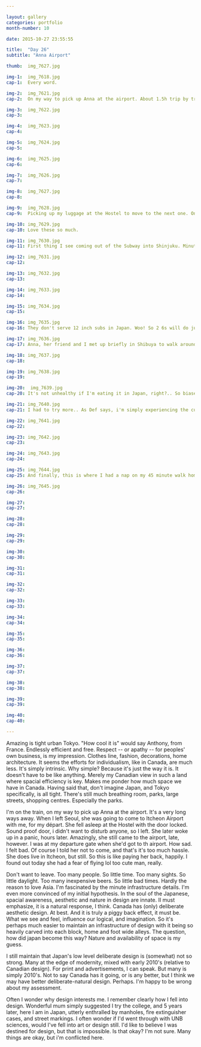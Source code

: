 ```yaml
---

layout: gallery
categories: portfolio
month-number: 10

date: 2015-10-27 23:55:55

title:  "Day 26"
subtitle: "Anna Airport"

thumb:	img_7627.jpg

img-1:	img_7618.jpg
cap-1:	Every word. 

img-2:	img_7621.jpg
cap-2:	On my way to pick up Anna at the airport. About 1.5h trip by train. Such a sight. 

img-3:	img_7622.jpg
cap-3: 	

img-4:	img_7623.jpg
cap-4:	

img-5:	img_7624.jpg
cap-5:	

img-6:	img_7625.jpg
cap-6:	

img-7:	img_7626.jpg
cap-7:	

img-8:	img_7627.jpg
cap-8:	

img-9:	img_7628.jpg
cap-9:	Picking up my luggage at the Hostel to move to the next one. Onto Shinjuku. Little did I know Shinjuku was going to be 1000x better than Koto. 

img-10:	img_7629.jpg
cap-10:	Love these so much. 

img-11:	img_7630.jpg
cap-11:	First thing I see coming out of the Subway into Shinjuku. Minutes walk from Harajuku, fashion district of Tokyo. The famous Harajuku girls, somewhat popularized (for me) by Gwen Steffany. The signer. 

img-12:	img_7631.jpg
cap-12:	

img-13:	img_7632.jpg
cap-13:	

img-14:	img_7633.jpg
cap-14:	

img-15:	img_7634.jpg
cap-15:	

img-16:	img_7635.jpg
cap-16:	They don't serve 12 inch subs in Japan. Woo! So 2 6s will do just fine! It was smoked salmon, Swiss, on Sesame bread with Basil Sauce. Such good. 

img-17:	img_7636.jpg
cap-17:	Anna, her friend and I met up briefly in Shibuya to walk around and have a few. Easy night. Slow, empty, quiet, lovely.

img-18:	img_7637.jpg
cap-18:	

img-19:	img_7638.jpg
cap-19:	

img-20:	 img_7639.jpg 
cap-20:	It's not unhealthy if I'm eating it in Japan, right?.. So biased. Also, I'm alone by this point. Just me and some 100, 150, 200 yen food.

img-21:	img_7640.jpg
cap-21:	I had to try more.. As Def says, i'm simply experiencing the culture. Integration.

img-22:	img_7641.jpg
cap-22:	

img-23:	img_7642.jpg
cap-23:	

img-24:	img_7643.jpg
cap-24:	

img-25:	img_7644.jpg
cap-25:	And finally, this is where I had a nap on my 45 minute walk home. I figure crossing guards sit here. The walk took more like 1.5h. Music in the hood, the night was a kind walk. 

img-26:	img_7645.jpg
cap-26:	

img-27:	
cap-27:	

img-28:	
cap-28:	

img-29:	
cap-29:	

img-30:	
cap-30:	

img-31:	
cap-31:	

img-32:	
cap-32:	

img-33:	
cap-33:	

img-34:	
cap-34:	

img-35:	
cap-35:	

img-36:	
cap-36:	

img-37:	
cap-37:	

img-38:	
cap-38:	

img-39:	
cap-39:	

img-40:	
cap-40:	

---
```


Amazing is tight urban Tokyo. "How cool it is" would say Anthony, from France. Endlessly efficient and free. Respect -- or apathy -- for peoples' own business, is my impression. Clothes line, fashion, decorations, home architecture. It seems the efforts for individualism, like in Canada, are much less. It's simply intrinsic. Why simple? Because it's just the way it is. It doesn't have to be like anything. Merely my Canadian view in such a land where spacial efficiency is key. Makes me ponder how much space we have in Canada. Having said that, don't imagine Japan, and Tokyo specifically, is all tight. There's still much breathing room, parks, large streets, shopping centres. Especially the parks. 

I'm on the train, on my way to pick up Anna at the airport. It's a very long ways away. When I left Seoul, she was going to come to Itcheon Airport with me, for my départ. She fell asleep at the Hostel with the door locked. Sound proof door, i didn't want to disturb anyone, so I left. She later woke up in a panic, hours later. Amazingly, she still came to the airport, late, however. I was at my departure gate when she'd got to th  airport. How sad. I felt bad. Of course I told her not to come, and that's it's too much hassle. She does live in Itcheon, but still. So this is like paying her back, happily. I found out today she had a fear of flying lol too cute man, really. 

Don't want to leave. Too many people. So little time. Too many sights. So little daylight. Too many inexpensive beers. So little bad times.  Hardly the reason to love Asia. I'm fascinated by the minute infrastructure details. I'm even more convinced of my initial hypothesis. In the soul of the Japanese, spacial awareness, aesthetic and nature in design are innate. II must emphasize, it is a natural response, I think. Canada has (only) deliberate aesthetic design. At best. And it is truly a piggy back effect, it must be. What we see and feel, influence our logical, and imagination. So it's perhaps much easier to maintain an infrastructure of design with it being so heavily carved into each block, home and foot wide alleys. The question, how did japan become this way? Nature and availability of space is my guess.

I still maintain that Japan's low level deliberate design is (somewhat) not so strong. Many at the edge of modernity, mixed with early 2010's (relative to Canadian design). For print and advertisements, I can speak. But many is simply 2010's. Not to say Canada has it going, or is any better, but I think we may have better deliberate-natural design. Perhaps. I'm happy to be wrong about my assessment. 

Often I wonder why design interests me. I remember clearly how I fell into design. Wonderful mum simply suggested I try the college, and 5 years later, here I am in Japan, utterly enthralled by manholes, fire extinguisher cases, and street markings. I often wonder if I'd went through with UNB sciences, would I've fell into art or design still. I'd like to believe I was destined for design, but that is impossible. Is that okay? I'm not sure. Many things are okay, but i'm conflicted here. 
